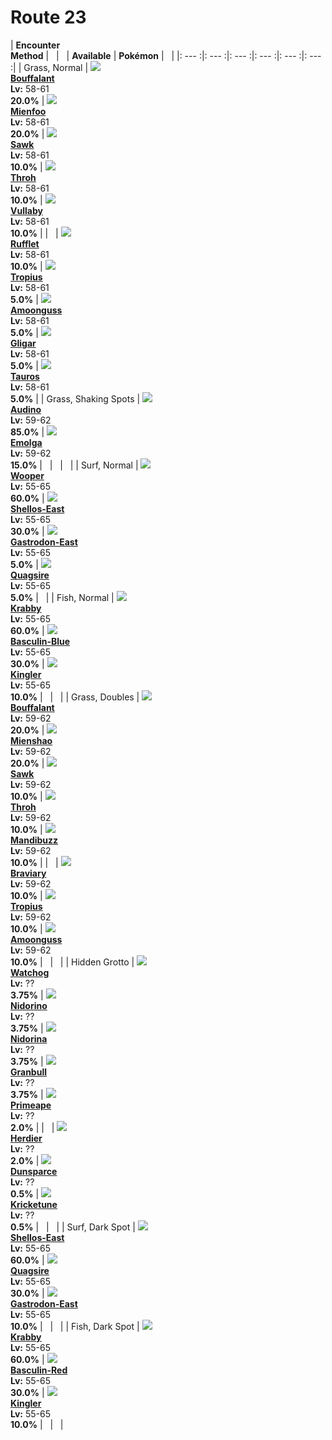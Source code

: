 # Route 23

| __Encounter<br>Method__ | &nbsp; | &nbsp; | __Available__ | __Pokémon__ | &nbsp; |
|: --- :|: --- :|: --- :|: --- :|: --- :|: --- :|
| Grass, Normal | ![][626] <br> __[Bouffalant]__ <br> __Lv:__ 58-61 <br> __20.0%__ | ![][619] <br> __[Mienfoo]__ <br> __Lv:__ 58-61 <br> __20.0%__ | ![][539] <br> __[Sawk]__ <br> __Lv:__ 58-61 <br> __10.0%__ | ![][538] <br> __[Throh]__ <br> __Lv:__ 58-61 <br> __10.0%__ | ![][629] <br> __[Vullaby]__ <br> __Lv:__ 58-61 <br> __10.0%__ |
| &nbsp; | ![][627] <br> __[Rufflet]__ <br> __Lv:__ 58-61 <br> __10.0%__ | ![][357] <br> __[Tropius]__ <br> __Lv:__ 58-61 <br> __5.0%__ | ![][591] <br> __[Amoonguss]__ <br> __Lv:__ 58-61 <br> __5.0%__ | ![][207] <br> __[Gligar]__ <br> __Lv:__ 58-61 <br> __5.0%__ | ![][128] <br> __[Tauros]__ <br> __Lv:__ 58-61 <br> __5.0%__ |
| Grass, Shaking Spots | ![][531] <br> __[Audino]__ <br> __Lv:__ 59-62 <br> __85.0%__ | ![][587] <br> __[Emolga]__ <br> __Lv:__ 59-62 <br> __15.0%__ | &nbsp; | &nbsp; | &nbsp; |
| Surf, Normal | ![][194] <br> __[Wooper]__ <br> __Lv:__ 55-65 <br> __60.0%__ | ![][422-east] <br> __[Shellos-East]__ <br> __Lv:__ 55-65 <br> __30.0%__ | ![][423-east] <br> __[Gastrodon-East]__ <br> __Lv:__ 55-65 <br> __5.0%__ | ![][195] <br> __[Quagsire]__ <br> __Lv:__ 55-65 <br> __5.0%__ | &nbsp; |
| Fish, Normal | ![][98] <br> __[Krabby]__ <br> __Lv:__ 55-65 <br> __60.0%__ | ![][550-blue] <br> __[Basculin-Blue]__ <br> __Lv:__ 55-65 <br> __30.0%__ | ![][99] <br> __[Kingler]__ <br> __Lv:__ 55-65 <br> __10.0%__ | &nbsp; | &nbsp; |
| Grass, Doubles | ![][626] <br> __[Bouffalant]__ <br> __Lv:__ 59-62 <br> __20.0%__ | ![][620] <br> __[Mienshao]__ <br> __Lv:__ 59-62 <br> __20.0%__ | ![][539] <br> __[Sawk]__ <br> __Lv:__ 59-62 <br> __10.0%__ | ![][538] <br> __[Throh]__ <br> __Lv:__ 59-62 <br> __10.0%__ | ![][630] <br> __[Mandibuzz]__ <br> __Lv:__ 59-62 <br> __10.0%__ |
| &nbsp; | ![][628] <br> __[Braviary]__ <br> __Lv:__ 59-62 <br> __10.0%__ | ![][357] <br> __[Tropius]__ <br> __Lv:__ 59-62 <br> __10.0%__ | ![][591] <br> __[Amoonguss]__ <br> __Lv:__ 59-62 <br> __10.0%__ | &nbsp; | &nbsp; |
| Hidden Grotto | ![][505] <br> __[Watchog]__ <br> __Lv:__ ?? <br> __3.75%__ | ![][33] <br> __[Nidorino]__ <br> __Lv:__ ?? <br> __3.75%__ | ![][30] <br> __[Nidorina]__ <br> __Lv:__ ?? <br> __3.75%__ | ![][210] <br> __[Granbull]__ <br> __Lv:__ ?? <br> __3.75%__ | ![][57] <br> __[Primeape]__ <br> __Lv:__ ?? <br> __2.0%__ |
| &nbsp; | ![][507] <br> __[Herdier]__ <br> __Lv:__ ?? <br> __2.0%__ | ![][206] <br> __[Dunsparce]__ <br> __Lv:__ ?? <br> __0.5%__ | ![][402] <br> __[Kricketune]__ <br> __Lv:__ ?? <br> __0.5%__ | &nbsp; | &nbsp; |
| Surf, Dark Spot | ![][422-east] <br> __[Shellos-East]__ <br> __Lv:__ 55-65 <br> __60.0%__ | ![][195] <br> __[Quagsire]__ <br> __Lv:__ 55-65 <br> __30.0%__ | ![][423-east] <br> __[Gastrodon-East]__ <br> __Lv:__ 55-65 <br> __10.0%__ | &nbsp; | &nbsp; |
| Fish, Dark Spot | ![][98] <br> __[Krabby]__ <br> __Lv:__ 55-65 <br> __60.0%__ | ![][550-red] <br> __[Basculin-Red]__ <br> __Lv:__ 55-65 <br> __30.0%__ | ![][99] <br> __[Kingler]__ <br> __Lv:__ 55-65 <br> __10.0%__ | &nbsp; | &nbsp; |


[626]: ../img/animated/626.gif
[Bouffalant]: ../pokemons/626/
[619]: ../img/animated/619.gif
[Mienfoo]: ../pokemons/619/
[539]: ../img/animated/539.gif
[Sawk]: ../pokemons/539/
[538]: ../img/animated/538.gif
[Throh]: ../pokemons/538/
[629]: ../img/animated/629.gif
[Vullaby]: ../pokemons/629/
[627]: ../img/animated/627.gif
[Rufflet]: ../pokemons/627/
[357]: ../img/animated/357.gif
[Tropius]: ../pokemons/357/
[591]: ../img/animated/591.gif
[Amoonguss]: ../pokemons/591/
[207]: ../img/animated/207.gif
[Gligar]: ../pokemons/207/
[128]: ../img/animated/128.gif
[Tauros]: ../pokemons/128/
[531]: ../img/animated/531.gif
[Audino]: ../pokemons/531/
[587]: ../img/animated/587.gif
[Emolga]: ../pokemons/587/
[194]: ../img/animated/194.gif
[Wooper]: ../pokemons/194/
[422-east]: ../img/animated/422-east.gif
[Shellos-East]: ../pokemons/422/
[423-east]: ../img/animated/423-east.gif
[Gastrodon-East]: ../pokemons/423/
[195]: ../img/animated/195.gif
[Quagsire]: ../pokemons/195/
[98]: ../img/animated/98.gif
[Krabby]: ../pokemons/098/
[550-blue]: ../img/animated/550-blue.gif
[Basculin-Blue]: ../pokemons/550/
[99]: ../img/animated/99.gif
[Kingler]: ../pokemons/099/
[620]: ../img/animated/620.gif
[Mienshao]: ../pokemons/620/
[630]: ../img/animated/630.gif
[Mandibuzz]: ../pokemons/630/
[628]: ../img/animated/628.gif
[Braviary]: ../pokemons/628/
[505]: ../img/animated/505.gif
[Watchog]: ../pokemons/505/
[33]: ../img/animated/33.gif
[Nidorino]: ../pokemons/033/
[30]: ../img/animated/30.gif
[Nidorina]: ../pokemons/030/
[210]: ../img/animated/210.gif
[Granbull]: ../pokemons/210/
[57]: ../img/animated/57.gif
[Primeape]: ../pokemons/057/
[507]: ../img/animated/507.gif
[Herdier]: ../pokemons/507/
[206]: ../img/animated/206.gif
[Dunsparce]: ../pokemons/206/
[402]: ../img/animated/402.gif
[Kricketune]: ../pokemons/402/
[550-red]: ../img/animated/550-red.gif
[Basculin-Red]: ../pokemons/550/